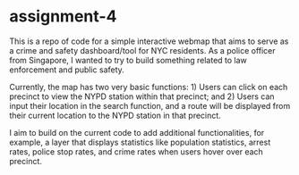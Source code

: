 # assignment-4

This is a repo of code for a simple interactive webmap that aims to serve as a crime and safety dashboard/tool for NYC residents. As a police officer from Singapore, I wanted to try to build something related to law enforcement and public safety.

Currently, the map has two very basic functions: 1) Users can click on each precinct to view the NYPD station within that precinct; and 2) Users can input their location in the search function, and a route will be displayed from their current location to the NYPD station in that precinct.

I aim to build on the current code to add additional functionalities, for example, a layer that displays statistics like population statistics, arrest rates, police stop rates, and crime rates when users hover over each precinct.

